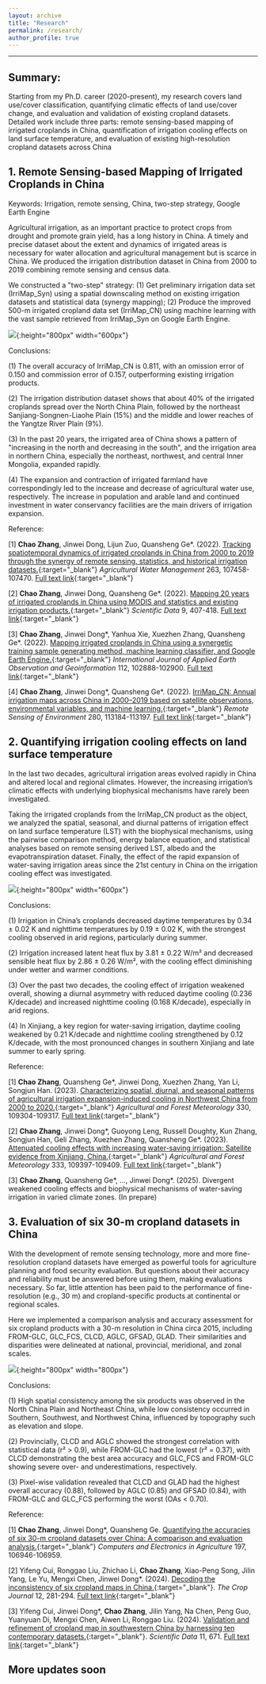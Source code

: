 ```yaml
---
layout: archive
title: "Research"
permalink: /research/
author_profile: true
---
```


--------------------------------------------------
**Summary:**
------

Starting from my Ph.D. career (2020-present), my research covers land use/cover classification, quantifying climatic effects of land use/cover change, and evaluation and validation of existing cropland datasets. Detailed work include three parts: remote sensing-based mapping of irrigated croplands in China, quantification of irrigation cooling effects on land surface temperature, and evaluation of existing high-resolution cropland datasets across China


**1. Remote Sensing-based Mapping of Irrigated Croplands in China**
------
Keywords: Irrigation, remote sensing, China, two-step strategy, Google Earth Engine

Agricultural irrigation, as an important practice to protect crops from drought and promote grain yield, has a long history in China. A timely and precise dataset about the extent and dynamics of irrigated areas is necessary for water allocation and agricultural management but is scarce in China. We produced the irrigation distribution dataset in China from 2000 to 2019 combining remote sensing and census data. 

We constructed a "two-step" strategy: 
(1) Get preliminary irrigation data set (IrriMap_Syn) using a spatial downscaling method on existing irrigation datasets and statistical data (synergy mapping);
(2) Produce the improved 500-m irrigated cropland data set (IrriMap_CN) using machine learning with the vast sample retrieved from IrriMap_Syn on Google Earth Engine. 

![](https://Chao21.github.io/images/1_Irrigation_mapping_01.png){:height="800px" width="600px"}

Conclusions: 

(1) The overall accuracy of IrriMap_CN is 0.811, with an omission error of 0.150 and commission error of 0.157, outperforming existing irrigation products.

(2) The irrigation distribution dataset shows that about 40% of the irrigated croplands spread over the North China Plain, followed by the northeast Sanjiang-Songnen-Liaohe Plain (15%) and the middle and lower reaches of the Yangtze River Plain (9%). 

(3) In the past 20 years, the irrigated area of China shows a pattern of "increasing in the north and decreasing in the south", and the irrigation area in northern China, especially the northeast, northwest, and central Inner Mongolia, expanded rapidly.

(4) The expansion and contraction of irrigated farmland have correspondingly led to the increase and decrease of agricultural water use, respectively. The increase in population and arable land and continued investment in water conservancy facilities are the main drivers of irrigation expansion.


Reference:

[1]	**Chao Zhang**, Jinwei Dong, Lijun Zuo, Quansheng Ge\*. (2022). [Tracking spatiotemporal dynamics of irrigated croplands in China from 2000 to 2019 through the synergy of remote sensing, statistics, and historical irrigation datasets.](https://doi.org/10.1016/j.agwat.2022.107458){:target="_blank"} *Agricultural Water Management* 263, 107458-107470. [Full text link](https://drive.google.com/file/d/1TIOMLW1CHXYC7GDKbNFMlfDjx--myWdP/view?usp=sharing){:target="_blank"}

[2]	**Chao Zhang**, Jinwei Dong, Quansheng Ge\*. (2022). [Mapping 20 years of irrigated croplands in China using MODIS and statistics and existing irrigation products.](https://doi.org/10.1038/s41597-022-01522-z){:target="_blank"} *Scientific Data* 9, 407-418. [Full text link](https://drive.google.com/file/d/1x3W9wo76UtWtL0n6nWClDD3cuB8maXTb/view?usp=sharing){:target="_blank"}

[3]	**Chao Zhang**, Jinwei Dong\*, Yanhua Xie, Xuezhen Zhang, Quansheng Ge\*. (2022). [Mapping irrigated croplands in China using a synergetic training sample generating method, machine learning classifier, and Google Earth Engine.](https://doi.org/10.1016/j.jag.2022.102888){:target="_blank"} *International Journal of Applied Earth Observation and Geoinformation* 112, 102888-102900. [Full text link](https://drive.google.com/file/d/1n7oDLvpawcBd2PfEeZVqfrmYvX0xFAJl/view?usp=sharing){:target="_blank"}

[4]	**Chao Zhang**, Jinwei Dong\*, Quansheng Ge\*. (2022). [IrriMap_CN: Annual irrigation maps across China in 2000–2019 based on satellite observations, environmental variables, and machine learning.](https://doi.org/10.1016/j.rse.2022.113184){:target="_blank"} *Remote Sensing of Environment* 280, 113184-113197. [Full text link](https://drive.google.com/file/d/1zdF7AY7e4va0cOEvv67R547daq-ht28t/view?usp=sharing){:target="_blank"}



**2. Quantifying irrigation cooling effects on land surface temperature**
------
In the last two decades, agricultural irrigation areas evolved rapidly in China and altered local and regional climates. However, the increasing irrigation’s climatic effects with underlying biophysical mechanisms have rarely been investigated. 

Taking the irrigated croplands from the IrriMap_CN product as the object, we analyzed the spatial, seasonal, and diurnal patterns of irrigation effect on land surface temperature (LST) with the biophysical mechanisms, using the pairwise comparison method, energy balance equation, and statistical analyses based on remote sensing derived LST, albedo and the evapotranspiration dataset. Finally, the effect of the rapid expansion of water-saving irrigation areas since the 21st century in China on the irrigation cooling effect was investigated.

![](https://Chao21.github.io/images/2_Irrigation_cooling_effect_01.png){:height="800px" width="600px"}

Conclusions:

(1) Irrigation in China’s croplands decreased daytime temperatures by 0.34 ± 0.02 K and nighttime temperatures by 0.19 ± 0.02 K, with the strongest cooling observed in arid regions, particularly during summer.

(2) Irrigation increased latent heat flux by 3.81 ± 0.22 W/m² and decreased sensible heat flux by 2.86 ± 0.26 W/m², with the cooling effect diminishing under wetter and warmer conditions.

(3) Over the past two decades, the cooling effect of irrigation weakened overall, showing a diurnal asymmetry with reduced daytime cooling (0.236 K/decade) and increased nighttime cooling (0.168 K/decade), especially in arid regions.

(4) In Xinjiang, a key region for water-saving irrigation, daytime cooling weakened by 0.21 K/decade and nighttime cooling strengthened by 0.12 K/decade, with the most pronounced changes in southern Xinjiang and late summer to early spring.



Reference: 

[1]	**Chao Zhang**, Quansheng Ge\*, Jinwei Dong, Xuezhen Zhang, Yan Li, Songjun Han. (2023). [Characterizing spatial, diurnal, and seasonal patterns of agricultural irrigation expansion-induced cooling in Northwest China from 2000 to 2020.](https://doi.org/10.1016/j.agrformet.2022.109304){:target="_blank"} *Agricultural and Forest Meteorology* 330, 109304-109317. [Full text link](https://drive.google.com/file/d/1Ope4CtJTim_FG8eqLDU-k-oW9z0HM9e6/view?usp=sharing){:target="_blank"}

[2]	**Chao Zhang**, Jinwei Dong\*, Guoyong Leng, Russell Doughty, Kun Zhang, Songjun Han, Geli Zhang, Xuezhen Zhang, Quansheng Ge\*. (2023). [Attenuated cooling effects with increasing water-saving irrigation: Satellite evidence from Xinjiang, China.](https://doi.org/10.1016/j.agrformet.2023.109397){:target="_blank"} *Agricultural and Forest Meteorology* 333, 109397-109409. [Full text link](https://drive.google.com/file/d/19VtUwVqugybOplLDFyyoOxfLVHeZk9He/view?usp=sharing){:target="_blank"}

[3]	**Chao Zhang**, Quansheng Ge\*, ..., Jinwei Dong\*. (2025). Divergent weakened cooling effects and biophysical mechanisms of water-saving irrigation in varied climate zones. (In prepare)


**3. Evaluation of six 30-m cropland datasets in China**
------

With the development of remote sensing technology, more and more fine-resolution cropland datasets have emerged as powerful tools for agriculture planning and food security evaluation. But questions about their accuracy and reliability must be answered before using them, making evaluations necessary. So far, little attention has been paid to the performance of fine-resolution (e.g., 30 m) and cropland-specific products at continental or regional scales. 

Here we implemented a comparison analysis and accuracy assessment for six cropland products with a 30-m resolution in China circa 2015, including FROM-GLC, GLC_FCS, CLCD, AGLC, GFSAD, GLAD. Their similarities and disparities were delineated at national, provincial, meridional, and zonal scales. 

![](https://Chao21.github.io/images/3_Cropland_Evaluation.png){:height="800px" width="800px"}

Conclusions:

(1) High spatial consistency among the six products was observed in the North China Plain and Northeast China, while low consistency occurred in Southern, Southwest, and Northwest China, influenced by topography such as elevation and slope.

(2) Provincially, CLCD and AGLC showed the strongest correlation with statistical data (r² > 0.9), while FROM-GLC had the lowest (r² = 0.37), with CLCD demonstrating the best area accuracy and GLC_FCS and FROM-GLC showing severe over- and underestimations, respectively.

(3) Pixel-wise validation revealed that CLCD and GLAD had the highest overall accuracy (0.88), followed by AGLC (0.85) and GFSAD (0.84), with FROM-GLC and GLC_FCS performing the worst (OAs < 0.70).




Reference:

[1] **Chao Zhang**, Jinwei Dong\*, Quansheng Ge. [Quantifying the accuracies of six 30-m cropland datasets over China: A comparison and evaluation analysis.](https://doi.org/10.1016/j.compag.2022.106946){:target="_blank"} *Computers and Electronics in Agriculture* 197, 106946-106959.

[2]	Yifeng Cui, Ronggao Liu, Zhichao Li, **Chao Zhang**, Xiao-Peng Song, Jilin Yang, Le Yu, Mengxi Chen, Jinwei Dong\*. (2024). [Decoding the inconsistency of six cropland maps in China.](https://doi.org/10.1016/j.cj.2023.11.011){:target="_blank"}. *The Crop Journal* 12, 281-294. [Full text link](https://drive.google.com/file/d/1yf7dppdTa6z9BgAub9ExQPxehCjg-MS9/view?usp=sharing){:target="_blank"}
 
[3]	Yifeng Cui, Jinwei Dong\*, **Chao Zhang**, Jilin Yang, Na Chen, Peng Guo, Yuanyuan Di, Mengxi Chen, Aiwen Li, Ronggao Liu. (2024). [Validation and refinement of cropland map in southwestern China by harnessing ten contemporary datasets.](https://doi.org/10.1038/s41597-024-03508-5){:target="_blank"}. *Scientific Data* 11, 671. [Full text link](https://drive.google.com/file/d/1xbyXRU89rwU5e47jyz6L92DXodRQooI9/view?usp=sharing){:target="_blank"}





More updates soon
------ 
